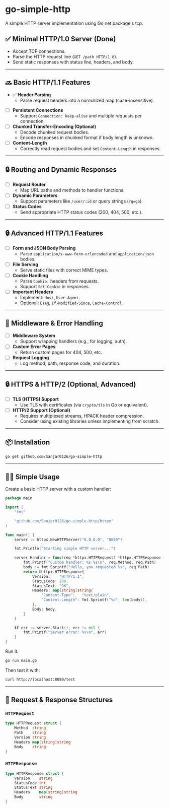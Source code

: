 # go-simple-http

A simple HTTP server implementation using Go net package's tcp.

## ✅ Minimal HTTP/1.0 Server (Done)
- Accept TCP connections.
- Parse the HTTP request line (`GET /path HTTP/1.0`).
- Send static responses with status line, headers, and body.

---

## 🔜 Basic HTTP/1.1 Features
- ✅ **Header Parsing**
  - Parse request headers into a normalized map (case-insensitive).
- [ ] **Persistent Connections**
  - Support `Connection: keep-alive` and multiple requests per connection.
- [ ] **Chunked Transfer-Encoding (Optional)**
  - Decode chunked request bodies.
  - Encode responses in chunked format if body length is unknown.
- [ ] **Content-Length**
  - Correctly read request bodies and set `Content-Length` in responses.

---

## 🔒 Routing and Dynamic Responses
- [ ] **Request Router**
  - Map URL paths and methods to handler functions.
- [ ] **Dynamic Parameters**
  - Support parameters like `/user/:id` or query strings (`?q=go`).
- [ ] **Status Codes**
  - Send appropriate HTTP status codes (200, 404, 500, etc.).

---

## 🔒 Advanced HTTP/1.1 Features
- [ ] **Form and JSON Body Parsing**
  - Parse `application/x-www-form-urlencoded` and `application/json` bodies.
- [ ] **File Serving**
  - Serve static files with correct MIME types.
- [ ] **Cookie Handling**
  - Parse `Cookie:` headers from requests.
  - Support `Set-Cookie` in responses.
- [ ] **Important Headers**
  - Implement: `Host`, `User-Agent`.
  - Optional: `ETag`, `If-Modified-Since`, `Cache-Control`.

---

## 🔧 Middleware & Error Handling
- [ ] **Middleware System**
  - Support wrapping handlers (e.g., for logging, auth).
- [ ] **Custom Error Pages**
  - Return custom pages for 404, 500, etc.
- [ ] **Request Logging**
  - Log method, path, response code, and duration.

---

## 🔒 HTTPS & HTTP/2 (Optional, Advanced)
- [ ] **TLS (HTTPS) Support**
  - Use TLS with certificates (via `crypto/tls` in Go or equivalent).
- [ ] **HTTP/2 Support (Optional)**
  - Requires multiplexed streams, HPACK header compression.
  - Consider using existing libraries unless implementing from scratch.

---

## 📦 Installation

```bash
go get github.com/Sanjar0126/go-simple-http
```

---

## 🧑‍💻 Simple Usage

Create a basic HTTP server with a custom handler:

```go
package main

import (
	"fmt"

	"github.com/Sanjar0126/go-simple-http/httpx"
)

func main() {
	server := httpx.NewHTTPServer("0.0.0.0", "8080")

	fmt.Println("Starting simple HTTP server...")

	server.Handler = func(req *httpx.HTTPRequest) *httpx.HTTPResponse {
		fmt.Printf("Custom handler: %s %s\n", req.Method, req.Path)
		body := fmt.Sprintf("Hello, you requested %s", req.Path)
		return &httpx.HTTPResponse{
			Version:    "HTTP/1.1",
			StatusCode: 200,
			StatusText: "OK",
			Headers: map[string]string{
				"Content-Type":   "text/plain",
				"Content-Length": fmt.Sprintf("%d", len(body)),
			},
			Body: body,
		}
	}

	if err := server.Start(); err != nil {
		fmt.Printf("Server error: %v\n", err)
	}
}
```

Run it:

```bash
go run main.go
```

Then test it with:

```bash
curl http://localhost:8080/test
```

---

## 🧾 Request & Response Structures

### `HTTPRequest`

```go
type HTTPRequest struct {
	Method  string
	Path    string
	Version string
	Headers map[string]string
	Body    string
}
```

### `HTTPResponse`

```go
type HTTPResponse struct {
	Version    string
	StatusCode int
	StatusText string
	Headers    map[string]string
	Body       string
}
```
